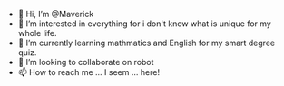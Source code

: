 - 👋 Hi, I’m @Maverick
- 👀 I’m interested in everything for i don't know what is unique for my whole life.
- 🌱 I’m currently learning mathmatics and English for my smart degree quiz.
- 💞️ I’m looking to collaborate on robot
- 📫 How to reach me ... I seem ...  here!

<!---
interstellar-Maverick is a ✨ special ✨ repository because its `README.md` (this file) appears on your GitHub profile.
You can click the Preview link to take a look at your changes.
--->
